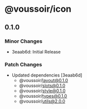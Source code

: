 # @voussoir/icon

## 0.1.0

### Minor Changes

- 3eaab6d: Initial Release

### Patch Changes

- Updated dependencies [3eaab6d]
  - @voussoir/layout@0.1.0
  - @voussoir/slots@0.1.0
  - @voussoir/style@0.1.0
  - @voussoir/types@0.1.0
  - @voussoir/utils@2.0.0
